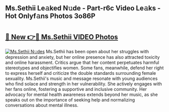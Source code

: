 ## Ms.Sethii Le𝚊ked N𝚞de - Part-r6c Video Le𝚊ks - Hot Onlyf𝚊ns Photos 3o86P

# <h2><a href="http://ab54032.deff.icu/?id=Ms.Sethii">🔗 New 👉🔴 Ms.Sethii VIDEO Photos</a></h2>

[![Ms.Sethii N𝚞des](https://i.imgur.com/rIISA9y.gif)](http://ab54032.deff.icu/?id=Ms.Sethii)
Ms.Sethii has been open about her struggles with depression and anxiety, but her online presence has also attracted toxicity and online harassment. Critics argue that her content perpetuates harmful stereotypes and objectifies women. Some fans, meanwhile, defend her right to express herself and criticize the double standards surrounding female sexuality. Ms.Sethii's music and message resonate with young audiences who find solace and strength in her vulnerability. She actively engages with her fans online, fostering a supportive and inclusive community. Her advocacy for mental health awareness extends beyond her music, as she speaks out on the importance of seeking help and normalizing conversations about mental illness.
